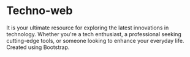# Techno-web
It is your ultimate resource for exploring the latest innovations in technology. Whether you're a tech enthusiast, a professional seeking cutting-edge tools, or someone looking to enhance your everyday life.
Created using Bootstrap.
